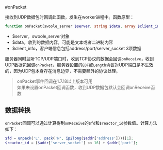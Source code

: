 #onPacket

接收到UDP数据包时回调此函数，发生在worker进程中。函数原型：
```php
function onPacket(swoole_server $server, string $data, array $client_info);
```
* $server，swoole_server对象
* $data，收到的数据内容，可能是文本或者二进制内容
* $client_info，客户端信息包括address/port/server_socket 3项数据

服务器同时监听TCP/UDP端口时，收到TCP协议的数据会回调`onReceive`，收到UDP数据包回调`onPacket`，服务器设置的`EOF`或`Length`协议对UDP端口是不生效的，因为UDP包本身存在消息边界，不需要额外的协议处理。

> onPacket事件回调在1.7.18以上版本可用  
> 如果未设置onPacket回调函数，收到UDP数据包默认会回调onReceive函数

数据转换
----
`onPacket`回调可以通过计算得到`onReceive`的`$fd`和`$reactor_id`参数值。计算方法如下：

```php
$fd = unpack('L', pack('N', ip2long($addr['address'])))[1];
$reactor_id = ($addr['server_socket'] << 16) + $addr['port'];
```
